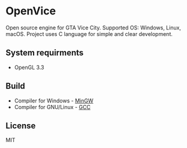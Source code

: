 # OpenVice
Open source engine for GTA Vice City. Supported OS: Windows, Linux, macOS. Project uses C language for simple and clear development.

## System requirments 
* OpenGL 3.3

## Build
* Compiler for Windows - [MinGW](https://code.visualstudio.com/docs/languages/cpp#_example-install-mingwx64)
* Compiler for GNU/Linux - [GCC](https://gcc.gnu.org/)

## License
MIT
